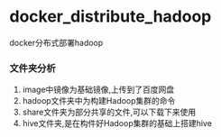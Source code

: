 # docker_distribute_hadoop
docker分布式部署hadoop

### 文件夹分析

1. image中镜像为基础镜像,上传到了百度网盘
2. hadoop文件夹中为构建Hadoop集群的命令
3. share文件夹为部分共享的文件,可以下载下来使用
4. hive文件夹,是在构件好Hadoop集群的基础上搭建hive
